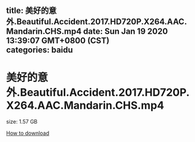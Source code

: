 
title: 美好的意外.Beautiful.Accident.2017.HD720P.X264.AAC.Mandarin.CHS.mp4
date: Sun Jan 19 2020 13:39:07 GMT+0800 (CST)    
categories: baidu
---

# 美好的意外.Beautiful.Accident.2017.HD720P.X264.AAC.Mandarin.CHS.mp4
size: 1.57 GB
 
 

[How to download](https://bpcam.bemobtrk.com/go/2ceec3aa-1ca2-46d6-b9ff-aaa5c184517c?jno=2418)